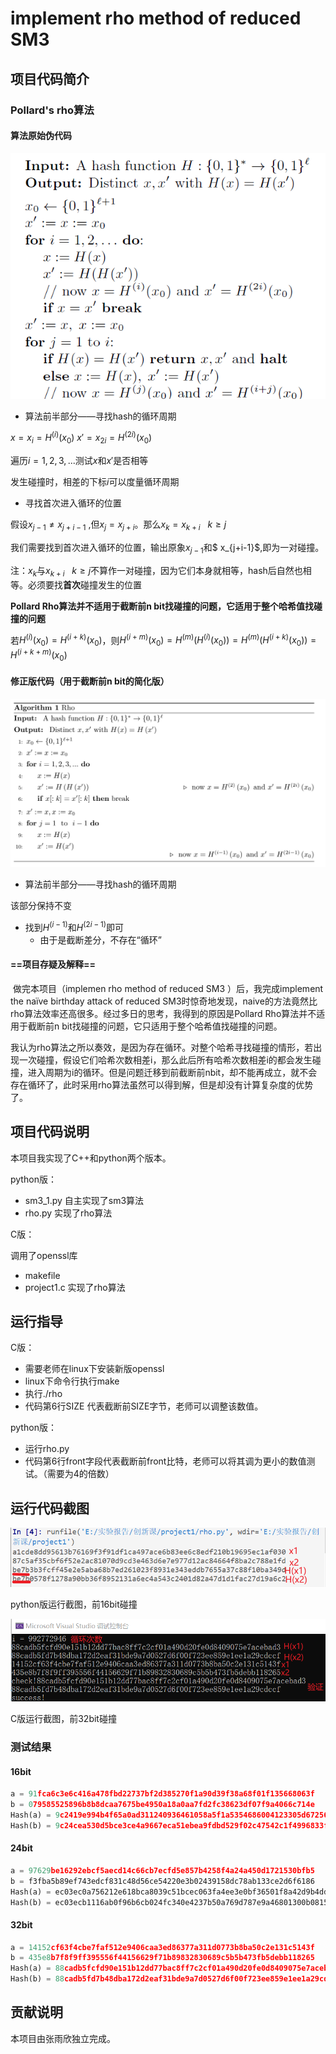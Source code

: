 # implement rho method of reduced SM3

## 项目代码简介

### Pollard's rho算法

#### 算法原始伪代码

![Image text](https://github.com/rainppy/crypto/blob/f4e22d5cd373a124db4ecadbced430c7a97273e4/project1/pic/alg_origin.png)

- 算法前半部分——寻找hash的循环周期

$x=x_i=H^{(i)}(x_0)$     $x'=x_{2i}=H^{(2i)}(x_0)$

遍历$i=1,2,3,...$测试$x$和$x'$是否相等 

发生碰撞时，相差的下标$i$可以度量循环周期

- 寻找首次进入循环的位置

假设$x_{j-1}\ne x_{j+i-1}$ ,但$x_j=x_{j+i}$。那么$x_{k}=x_{k+i}\ \ \  k\ge j$

我们需要找到首次进入循环的位置，输出原象$x_{j-1}$和$ x_{j+i-1}$,即为一对碰撞。

注：$x_{k}$与$x_{k+i}\ \ \  k\ge j$不算作一对碰撞，因为它们本身就相等，hash后自然也相等。必须要找**首次**碰撞发生的位置

**Pollard Rho算法并不适用于截断前n bit找碰撞的问题，它适用于整个哈希值找碰撞的问题**

若$H^{(i)}(x_0)=H^{(i+k)}(x_0)$，则$H^{(i+m)}(x_0)=H^{(m)}(H^{(i)}(x_0))=H^{(m)}(H^{(i+k)}(x_0))=H^{(i+k+m)}(x_0)$

#### 修正版代码（用于截断前n bit的简化版）

![Image text](https://github.com/rainppy/crypto/blob/f4e22d5cd373a124db4ecadbced430c7a97273e4/project1/pic/alg_adjust.png)

- 算法前半部分——寻找hash的循环周期

该部分保持不变

- 找到$H^{(i-1)}$和$H^{(2i-1)}$即可
  - 由于是截断差分，不存在“循环”

#### ==项目存疑及解释==

​        做完本项目（implemen rho method of reduced SM3 ）后，我完成implement the naïve birthday attack of reduced SM3时惊奇地发现，naive的方法竟然比rho算法效率还高很多。经过多日的思考，我得到的原因是Pollard Rho算法并不适用于截断前n bit找碰撞的问题，它只适用于整个哈希值找碰撞的问题。

​        我认为rho算法之所以奏效，是因为存在循环。对整个哈希寻找碰撞的情形，若出现一次碰撞，假设它们哈希次数相差i，那么此后所有哈希次数相差i的都会发生碰撞，进入周期为i的循环。但是问题迁移到前截断前nbit，却不能再成立，就不会存在循环了，此时采用rho算法虽然可以得到解，但是却没有计算复杂度的优势了。

## 项目代码说明

本项目我实现了C++和python两个版本。

python版：

- sm3_1.py 自主实现了sm3算法
- rho.py 实现了rho算法

C版：

调用了openssl库

- makefile
- project1.c 实现了rho算法

## 运行指导

C版：

- 需要老师在linux下安装新版openssl
- linux下命令行执行make
- 执行./rho
- 代码第6行SIZE 代表截断前SIZE字节，老师可以调整该数值。

python版：

- 运行rho.py
- 代码第6行front字段代表截断前front比特，老师可以将其调为更小的数值测试。（需要为4的倍数）

## 运行代码截图

![Image text](https://github.com/rainppy/crypto/blob/f4e22d5cd373a124db4ecadbced430c7a97273e4/project1/pic/shoot1.png)

python版运行截图，前16bit碰撞

![Image text](https://github.com/rainppy/crypto/blob/f4e22d5cd373a124db4ecadbced430c7a97273e4/project1/pic/shoot2.png)

C版运行截图，前32bit碰撞

### 测试结果

#### 16bit

```python
a = 91fca6c3e6c416a478fbd22737bf2d385270f1a90d39f38a68f01f135668063f
b = 079585525896b8b8dcaa7675be4950a18a0aa7fd2fc38623df07f9a4066c714e
Hash(a) = 9c2419e994b4f65a0ad311240936461058a5f1a5354686004123305d67256334
Hash(b) = 9c24cea530d5bce3ce4a9667eca51ebea9fdbd529f02c47542c1f4996833f17b
```

#### 24bit

```python
a = 97629be16292ebcf5aecd14c66cb7ecfd5e857b4258f4a24a450d1721530bfb5
b = f3fba5b89ef743edcf831c48d56ce54220e3b02439158dc78ab133ce2d6f6186
Hash(a) = ec03ec0a756212e618bca8039c51bcec063fa4ee3e0bf36501f8a42d9b4dd9ab
Hash(b) = ec03ecb1116ab0f96b6cb024fc340e4237b50a769d787e9a46801300b0815788
```

#### 32bit

```python
a = 14152cf63f4cbe7faf512e9406caa3ed86377a311d0773b8ba50c2e131c5143f
b = 435e8b7f8f9ff395556f44156629f71b89832830689c5b5b473fb5debb118265
Hash(a) = 88cadb5fcfd90e151b12dd77bac8ff7c2cf01a490d20fe0d8409075e7acebad3
Hash(b) = 88cadb5fd7b48dba172d2eaf31bde9a7d0527d6f00f723ee859e1ee1a29cdccf
```



## 贡献说明 

本项目由张雨欣独立完成。


